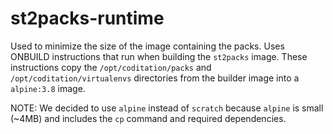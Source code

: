 # st2packs-runtime

Used to minimize the size of the image containing the packs.
Uses ONBUILD instructions that run when building the `st2packs` image.
These instructions copy the `/opt/coditation/packs` and `/opt/coditation/virtualenvs`
directories from the builder image into a `alpine:3.8` image.

NOTE: We decided to use `alpine` instead of `scratch` because `alpine` is small (~4MB)
and includes the `cp` command and required dependencies.